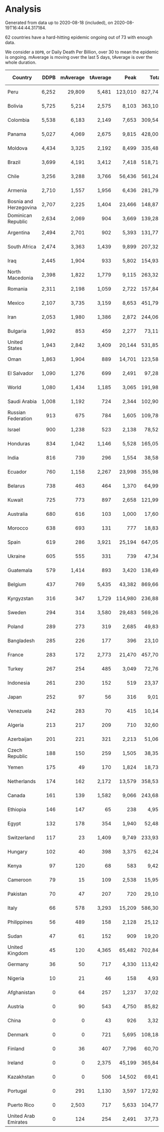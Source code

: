 
# Analysis

Generated from data up to 2020-08-18 (included), on 2020-08-19T16:44:44.317184.

62 countries have a hard-hitting epidemic ongoing out of 73 with enough data.

We consider a `DDPB`, or Daily Death Per Billion, over 30 to mean the epidemic is ongoing.
mAverage is moving over the last 5 days, tAverage is over the whole duration.


| Country | DDPB | mAverage | tAverage | Peak | Total | Start | Peak Date | End | Duration |  Status |
|---------|-----:|---------:|---------:|-----:|------:|-------|-----------|-----|----------|---------|
| Peru | 6,252 | 29,809 | 5,481 | 123,010 | 827,743 | 2020-03-20 | 2020-08-14 | None | 151 days | ongoing |
| Bolivia | 5,725 | 5,214 | 2,575 | 8,103 | 363,101 | 2020-03-30 | 2020-08-05 | None | 141 days | ongoing |
| Colombia | 5,538 | 6,183 | 2,149 | 7,653 | 309,548 | 2020-03-27 | 2020-07-30 | None | 144 days | ongoing |
| Panama | 5,027 | 4,069 | 2,675 | 9,815 | 428,003 | 2020-03-11 | 2020-07-25 | None | 160 days | ongoing |
| Moldova | 4,434 | 3,325 | 2,192 | 8,499 | 335,485 | 2020-03-18 | 2020-08-05 | None | 153 days | ongoing |
| Brazil | 3,699 | 4,191 | 3,412 | 7,418 | 518,716 | 2020-03-19 | 2020-07-30 | None | 152 days | ongoing |
| Chile | 3,256 | 3,288 | 3,766 | 56,436 | 561,241 | 2020-03-22 | 2020-07-18 | None | 149 days | ongoing |
| Armenia | 2,710 | 1,557 | 1,956 | 6,436 | 281,794 | 2020-03-27 | 2020-06-02 | None | 144 days | ongoing |
| Bosnia and Herzegovina | 2,707 | 2,225 | 1,404 | 23,466 | 148,878 | 2020-05-04 | 2020-05-04 | None | 106 days | ongoing |
| Dominican Republic | 2,634 | 2,069 | 904 | 3,669 | 139,283 | 2020-03-17 | 2020-07-19 | None | 154 days | ongoing |
| Argentina | 2,494 | 2,701 | 902 | 5,393 | 131,777 | 2020-03-25 | 2020-08-12 | None | 146 days | ongoing |
| South Africa | 2,474 | 3,363 | 1,439 | 9,899 | 207,327 | 2020-03-27 | 2020-07-23 | None | 144 days | ongoing |
| Iraq | 2,445 | 1,904 | 933 | 5,802 | 154,934 | 2020-03-05 | 2020-06-27 | None | 166 days | ongoing |
| North Macedonia | 2,398 | 1,822 | 1,779 | 9,115 | 263,325 | 2020-03-23 | 2020-07-02 | None | 148 days | ongoing |
| Romania | 2,311 | 2,198 | 1,059 | 2,722 | 157,841 | 2020-03-22 | 2020-08-13 | None | 149 days | ongoing |
| Mexico | 2,107 | 3,735 | 3,159 | 8,653 | 451,799 | 2020-03-28 | 2020-06-04 | None | 143 days | ongoing |
| Iran | 2,053 | 1,980 | 1,386 | 2,872 | 244,068 | 2020-02-24 | 2020-07-28 | None | 176 days | ongoing |
| Bulgaria | 1,992 | 853 | 459 | 2,277 | 73,110 | 2020-03-12 | 2020-08-04 | None | 159 days | ongoing |
| United States | 1,943 | 2,842 | 3,409 | 20,144 | 531,858 | 2020-03-15 | 2020-04-16 | None | 156 days | ongoing |
| Oman | 1,863 | 1,904 | 889 | 14,701 | 123,584 | 2020-04-01 | 2020-08-06 | None | 139 days | ongoing |
| El Salvador | 1,090 | 1,276 | 699 | 2,491 | 97,281 | 2020-04-01 | 2020-08-08 | None | 139 days | ongoing |
| World | 1,080 | 1,434 | 1,185 | 3,065 | 191,982 | 2020-03-09 | 2020-07-23 | None | 162 days | ongoing |
| Saudi Arabia | 1,008 | 1,192 | 724 | 2,344 | 102,901 | 2020-03-29 | 2020-06-14 | None | 142 days | ongoing |
| Russian Federation | 913 | 675 | 784 | 1,605 | 109,780 | 2020-03-31 | 2020-05-29 | None | 140 days | ongoing |
| Israel | 900 | 1,238 | 523 | 2,138 | 78,521 | 2020-03-21 | 2020-08-02 | None | 150 days | ongoing |
| Honduras | 834 | 1,042 | 1,146 | 5,528 | 165,051 | 2020-03-27 | 2020-07-22 | None | 144 days | ongoing |
| India | 816 | 739 | 296 | 1,554 | 38,580 | 2020-04-10 | 2020-06-17 | None | 130 days | ongoing |
| Ecuador | 760 | 1,158 | 2,267 | 23,998 | 355,983 | 2020-03-14 | 2020-05-11 | None | 157 days | ongoing |
| Belarus | 738 | 463 | 464 | 1,370 | 64,999 | 2020-03-31 | 2020-06-19 | None | 140 days | ongoing |
| Kuwait | 725 | 773 | 897 | 2,658 | 121,999 | 2020-04-04 | 2020-05-16 | None | 136 days | ongoing |
| Australia | 680 | 616 | 103 | 1,000 | 17,600 | 2020-03-01 | 2020-08-17 | None | 170 days | ongoing |
| Morocco | 638 | 693 | 131 | 777 | 18,838 | 2020-03-28 | 2020-08-14 | None | 143 days | ongoing |
| Spain | 619 | 286 | 3,921 | 25,194 | 647,055 | 2020-03-06 | 2020-06-20 | None | 165 days | ongoing |
| Ukraine | 605 | 555 | 331 | 739 | 47,347 | 2020-03-28 | 2020-08-07 | None | 143 days | ongoing |
| Guatemala | 579 | 1,414 | 893 | 3,420 | 138,494 | 2020-03-16 | 2020-07-24 | None | 155 days | ongoing |
| Belgium | 437 | 769 | 5,435 | 43,382 | 869,665 | 2020-03-11 | 2020-04-10 | None | 160 days | ongoing |
| Kyrgyzstan | 316 | 347 | 1,729 | 114,980 | 236,887 | 2020-04-03 | 2020-07-19 | None | 137 days | ongoing |
| Sweden | 294 | 314 | 3,580 | 29,483 | 569,264 | 2020-03-12 | 2020-04-16 | None | 159 days | ongoing |
| Poland | 289 | 273 | 319 | 2,685 | 49,830 | 2020-03-15 | 2020-06-20 | None | 156 days | ongoing |
| Bangladesh | 285 | 226 | 177 | 396 | 23,101 | 2020-04-10 | 2020-06-30 | None | 130 days | ongoing |
| France | 283 | 172 | 2,773 | 21,470 | 457,705 | 2020-03-06 | 2020-04-16 | None | 165 days | ongoing |
| Turkey | 267 | 254 | 485 | 3,049 | 72,768 | 2020-03-21 | 2020-04-17 | None | 150 days | ongoing |
| Indonesia | 261 | 230 | 152 | 519 | 23,373 | 2020-03-18 | 2020-07-22 | None | 153 days | ongoing |
| Japan | 252 | 97 | 56 | 316 | 9,015 | 2020-03-11 | 2020-05-02 | None | 160 days | ongoing |
| Venezuela | 242 | 283 | 70 | 415 | 10,143 | 2020-03-27 | 2020-08-14 | None | 144 days | ongoing |
| Algeria | 213 | 217 | 209 | 710 | 32,609 | 2020-03-15 | 2020-04-10 | None | 156 days | ongoing |
| Azerbaijan | 201 | 221 | 321 | 2,213 | 51,061 | 2020-03-12 | 2020-07-22 | None | 159 days | ongoing |
| Czech Republic | 188 | 150 | 259 | 1,505 | 38,353 | 2020-03-23 | 2020-04-15 | None | 148 days | ongoing |
| Yemen | 175 | 49 | 170 | 1,824 | 18,739 | 2020-04-30 | 2020-07-13 | None | 110 days | ongoing |
| Netherlands | 174 | 162 | 2,172 | 13,579 | 358,538 | 2020-03-06 | 2020-04-07 | None | 165 days | ongoing |
| Canada | 161 | 139 | 1,582 | 9,066 | 243,684 | 2020-03-17 | 2020-05-06 | None | 154 days | ongoing |
| Ethiopia | 146 | 147 | 65 | 238 | 4,955 | 2020-06-03 | 2020-08-03 | None | 76 days | ongoing |
| Egypt | 132 | 178 | 354 | 1,940 | 52,483 | 2020-03-23 | 2020-06-17 | None | 148 days | ongoing |
| Switzerland | 117 | 23 | 1,409 | 9,749 | 233,931 | 2020-03-05 | 2020-04-15 | None | 166 days | ongoing |
| Hungary | 102 | 40 | 398 | 3,375 | 62,242 | 2020-03-15 | 2020-04-19 | None | 156 days | ongoing |
| Kenya | 97 | 120 | 68 | 583 | 9,425 | 2020-04-02 | 2020-07-31 | None | 138 days | ongoing |
| Cameroon | 79 | 15 | 109 | 2,538 | 15,950 | 2020-03-25 | 2020-06-15 | None | 146 days | ongoing |
| Pakistan | 70 | 47 | 207 | 720 | 29,101 | 2020-03-31 | 2020-06-20 | None | 140 days | ongoing |
| Italy | 66 | 578 | 3,293 | 15,209 | 586,307 | 2020-02-22 | 2020-03-28 | None | 178 days | ongoing |
| Philippines | 56 | 489 | 158 | 2,128 | 25,126 | 2020-03-12 | 2020-07-13 | None | 159 days | ongoing |
| Sudan | 47 | 61 | 152 | 909 | 19,206 | 2020-04-14 | 2020-05-30 | None | 126 days | ongoing |
| United Kingdom | 45 | 120 | 4,365 | 65,482 | 702,846 | 2020-03-10 | 2020-04-30 | None | 161 days | ongoing |
| Germany | 36 | 50 | 717 | 4,330 | 113,426 | 2020-03-13 | 2020-04-15 | None | 158 days | ongoing |
| Nigeria | 10 | 21 | 46 | 158 | 4,931 | 2020-04-30 | 2020-06-17 | 2020-08-15 | 107 days | finished |
| Afghanistan | 0 | 64 | 257 | 1,237 | 37,029 | 2020-03-25 | 2020-07-15 | 2020-08-16 | 144 days | finished |
| Austria | 0 | 90 | 543 | 4,750 | 85,823 | 2020-03-12 | 2020-04-23 | 2020-08-17 | 158 days | finished |
| China | 0 | 0 | 43 | 926 | 3,322 | 2020-01-30 | 2020-04-16 | 2020-04-16 | 77 days | finished |
| Denmark | 0 | 0 | 721 | 5,695 | 108,184 | 2020-03-15 | 2020-04-02 | 2020-08-12 | 150 days | finished |
| Finland | 0 | 36 | 407 | 7,796 | 60,709 | 2020-03-21 | 2020-04-22 | 2020-08-17 | 149 days | finished |
| Ireland | 0 | 0 | 2,375 | 45,199 | 365,849 | 2020-03-12 | 2020-04-25 | 2020-08-13 | 154 days | finished |
| Kazakhstan | 0 | 0 | 506 | 14,502 | 69,419 | 2020-03-27 | 2020-08-04 | 2020-08-11 | 137 days | finished |
| Portugal | 0 | 291 | 1,130 | 3,597 | 172,924 | 2020-03-17 | 2020-04-03 | 2020-08-17 | 153 days | finished |
| Puerto Rico | 0 | 2,503 | 717 | 5,633 | 104,773 | 2020-03-24 | 2020-08-15 | 2020-08-17 | 146 days | finished |
| United Arab Emirates | 0 | 124 | 254 | 2,491 | 37,736 | 2020-03-21 | 2020-05-10 | 2020-08-16 | 148 days | finished |

